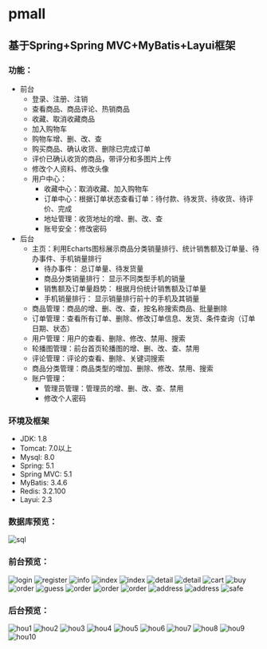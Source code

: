 # pmall 
## 基于Spring+Spring MVC+MyBatis+Layui框架
### 功能：
* 前台
  * 登录、注册、注销
  * 查看商品、商品评论、热销商品
  * 收藏、取消收藏商品
  * 加入购物车
  * 购物车增、删、改、查
  * 购买商品、确认收货、删除已完成订单
  * 评价已确认收货的商品，带评分和多图片上传
  * 修改个人资料、修改头像
  * 用户中心：
    * 收藏中心：取消收藏、加入购物车
    * 订单中心：根据订单状态查看订单：待付款、待发货、待收货、待评价、完成
    * 地址管理：收货地址的增、删、改、查
    * 账号安全：修改密码
* 后台
  * 主页：利用Echarts图标展示商品分类销量排行、统计销售额及订单量、待办事件、手机销量排行
    * 待办事件： 总订单量、待发货量
    * 商品分类销量排行： 显示不同类型手机的销量
    * 销售额及订单量趋势： 根据月份统计销售额及订单量
    * 手机销量排行： 显示销量排行前十的手机及其销量
  * 商品管理：商品的增、删、改、查，按名称搜索商品、批量删除
  * 订单管理：查看所有订单、删除、修改订单信息、发货、条件查询（订单日期、状态）
  * 用户管理：用户的查看、删除、修改、禁用、搜索
  * 轮播图管理：前台首页轮播图的增、删、改、查、禁用
  * 评论管理：评论的查看、删除、关键词搜索
  * 商品分类管理：商品类型的增加、删除、修改、禁用、搜索
  * 账户管理：
    * 管理员管理：管理员的增、删、改、查、禁用
    * 修改个人密码
### 环境及框架
* JDK: 1.8
* Tomcat: 7.0以上
* Mysql: 8.0
* Spring: 5.1
* Spring MVC: 5.1
* MyBatis: 3.4.6
* Redis: 3.2.100
* Layui: 2.3
### 数据库预览：
![sql](https://github.com/banbanzzz/pmall/blob/master/src/main/webapp/resources/image/sql.png)
### 前台预览：
![login](https://github.com/banbanzzz/pmall/blob/master/src/main/webapp/resources/image/login.png)
![register](https://github.com/banbanzzz/pmall/blob/master/src/main/webapp/resources/image/register.png)
![info](https://github.com/banbanzzz/pmall/blob/master/src/main/webapp/resources/image/info.png)
![index](https://github.com/banbanzzz/pmall/blob/master/src/main/webapp/resources/image/index1.png)
![index](https://github.com/banbanzzz/pmall/blob/master/src/main/webapp/resources/image/index2.png)
![detail](https://github.com/banbanzzz/pmall/blob/master/src/main/webapp/resources/image/detail1.png)
![detail](https://github.com/banbanzzz/pmall/blob/master/src/main/webapp/resources/image/detail2.png)
![cart](https://github.com/banbanzzz/pmall/blob/master/src/main/webapp/resources/image/cart.png)
![buy](https://github.com/banbanzzz/pmall/blob/master/src/main/webapp/resources/image/buy.png)
![order](https://github.com/banbanzzz/pmall/blob/master/src/main/webapp/resources/image/order.png)
![guess](https://github.com/banbanzzz/pmall/blob/master/src/main/webapp/resources/image/guess.png)
![order](https://github.com/banbanzzz/pmall/blob/master/src/main/webapp/resources/image/order1.png)
![order](https://github.com/banbanzzz/pmall/blob/master/src/main/webapp/resources/image/order2.png)
![order](https://github.com/banbanzzz/pmall/blob/master/src/main/webapp/resources/image/order3.png)
![address](https://github.com/banbanzzz/pmall/blob/master/src/main/webapp/resources/image/address1.png)
![address](https://github.com/banbanzzz/pmall/blob/master/src/main/webapp/resources/image/address2.png)
![safe](https://github.com/banbanzzz/pmall/blob/master/src/main/webapp/resources/image/safe.png)
### 后台预览：
![hou1](https://github.com/banbanzzz/pmall/blob/master/src/main/webapp/resources/image/hou1.png)
![hou2](https://github.com/banbanzzz/pmall/blob/master/src/main/webapp/resources/image/hou2.png)
![hou3](https://github.com/banbanzzz/pmall/blob/master/src/main/webapp/resources/image/hou3.png)
![hou4](https://github.com/banbanzzz/pmall/blob/master/src/main/webapp/resources/image/hou4.png)
![hou5](https://github.com/banbanzzz/pmall/blob/master/src/main/webapp/resources/image/hou5.png)
![hou6](https://github.com/banbanzzz/pmall/blob/master/src/main/webapp/resources/image/hou6.png)
![hou7](https://github.com/banbanzzz/pmall/blob/master/src/main/webapp/resources/image/hou7.png)
![hou8](https://github.com/banbanzzz/pmall/blob/master/src/main/webapp/resources/image/hou8.png)
![hou9](https://github.com/banbanzzz/pmall/blob/master/src/main/webapp/resources/image/hou9.png)
![hou10](https://github.com/banbanzzz/pmall/blob/master/src/main/webapp/resources/image/hou10.png)


